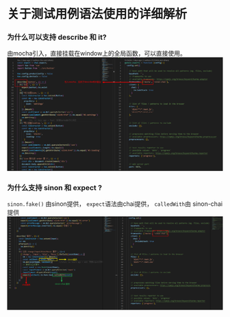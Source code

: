 # 关于测试用例语法使用的详细解析

### 为什么可以支持 describe 和 it?

由mocha引入，直接挂载在window上的全局函数，可以直接使用。
![1](1.png)


### 为什么支持 sinon 和 expect ?

`sinon.fake()` 由sinon提供， `expect`语法由chai提供， `calledWith`由 sinon-chai 提供
![2](2.png)